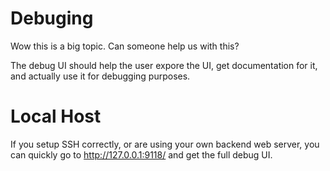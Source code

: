 # Debuging

Wow this is a big topic. Can someone help us with this?

The debug UI should help the user expore the UI, get documentation for it, and 
actually use it for debugging purposes. 


# Local Host
If you setup SSH correctly, or are using your own backend web server, you can 
quickly go to http://127.0.0.1:9118/ and get the full debug UI.



